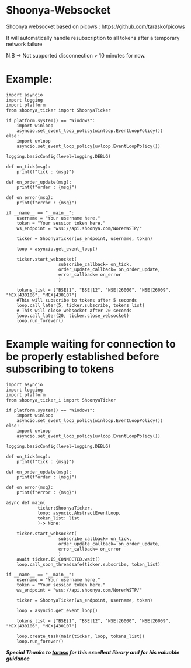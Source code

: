 # Shoonya-Websocket
Shoonya websocket based on picows : https://github.com/tarasko/picows

It will automatically handle resubscription to all tokens after a temporary network failure

N.B -> Not supported disconnection > 10 minutes for now. 

# Example:
```
import asyncio
import logging
import platform
from shoonya_ticker import ShoonyaTicker

if platform.system() == "Windows":
    import winloop
    asyncio.set_event_loop_policy(winloop.EventLoopPolicy())
else:
    import uvloop
    asyncio.set_event_loop_policy(uvloop.EventLoopPolicy())

logging.basicConfig(level=logging.DEBUG)

def on_tick(msg):
    print(f"tick : {msg}")

def on_order_update(msg):
    print(f"order : {msg}")

def on_error(msg):
    print(f"error : {msg}")

if __name__ == "__main__":
    username = "Your username here."
    token = "Your session token here."
    ws_endpoint = "wss://api.shoonya.com/NorenWSTP/"

    ticker = ShoonyaTicker(ws_endpoint, username, token)

    loop = asyncio.get_event_loop()

    ticker.start_websocket(
                    subscribe_callback= on_tick,
                    order_update_callback= on_order_update,
                    error_callback= on_error
                    )
    
    tokens_list = ["BSE|1", "BSE|12", "NSE|26000", "NSE|26009", "MCX|430106", "MCX|430107"]
    #This will subscribe to tokens after 5 seconds 
    loop.call_later(5, ticker.subscribe, tokens_list)
    # This will close websocket after 20 seconds
    loop.call_later(20, ticker.close_websocket) 
    loop.run_forever()
```

# Example waiting for connection to be properly established before subscribing to tokens
```
import asyncio
import logging
import platform
from shoonya_ticker_i import ShoonyaTicker

if platform.system() == "Windows":
    import winloop
    asyncio.set_event_loop_policy(winloop.EventLoopPolicy())
else:
    import uvloop
    asyncio.set_event_loop_policy(uvloop.EventLoopPolicy())

logging.basicConfig(level=logging.DEBUG)

def on_tick(msg):
    print(f"tick : {msg}")

def on_order_update(msg):
    print(f"order : {msg}")

def on_error(msg):
    print(f"error : {msg}")

async def main(
            ticker:ShoonyaTicker,
            loop: asyncio.AbstractEventLoop,
            token_list: list
            )-> None:
    
    ticker.start_websocket(
                    subscribe_callback= on_tick,
                    order_update_callback= on_order_update,
                    error_callback= on_error
                    )
    await ticker.IS_CONNECTED.wait()
    loop.call_soon_threadsafe(ticker.subscribe, token_list)

if __name__ == "__main__":
    username = "Your username here."
    token = "Your session token here."
    ws_endpoint = "wss://api.shoonya.com/NorenWSTP/"

    ticker = ShoonyaTicker(ws_endpoint, username, token)

    loop = asyncio.get_event_loop()
    
    tokens_list = ["BSE|1", "BSE|12", "NSE|26000", "NSE|26009", "MCX|430106", "MCX|430107"]
    
    loop.create_task(main(ticker, loop, tokens_list))
    loop.run_forever()
```

**_Special Thanks to [tarasc](https://github.com/tarasko) for this excellent library and for his valuable guidance_** 
